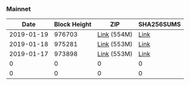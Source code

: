 ### Mainnet

|    Date    | Block Height | ZIP | SHA256SUMS |
| ---------- | ------------ | --- | ---------- |
| 2019-01-19 | 976703 | [Link](https://s3-ap-southeast-2.amazonaws.com/ion-bootstrap/mainnet/2019-01-19/bootstrap.dat.zip) (554M) | [Link](https://s3-ap-southeast-2.amazonaws.com/ion-bootstrap/mainnet/2019-01-19/SHA256SUMS) |
| 2019-01-18 | 975281 | [Link](https://s3-ap-southeast-2.amazonaws.com/ion-bootstrap/mainnet/2019-01-18/bootstrap.dat.zip) (553M) | [Link](https://s3-ap-southeast-2.amazonaws.com/ion-bootstrap/mainnet/2019-01-18/SHA256SUMS) |
| 2019-01-17 | 973898 | [Link](https://s3-ap-southeast-2.amazonaws.com/ion-bootstrap/mainnet/2019-01-17/bootstrap.dat.zip) (553M) | [Link](https://s3-ap-southeast-2.amazonaws.com/ion-bootstrap/mainnet/2019-01-17/SHA256SUMS) |
| 0 | 0 | 0 | 0 |
| 0 | 0 | 0 | 0 |
